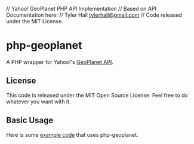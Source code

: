 // Yahoo! GeoPlanet PHP API Implementation
// Based on API Documentation here: 
// Tyler Hall <tylerhall@gmail.com>
// Code released under the MIT License.

php-geoplanet
=============

A PHP wrapper for Yahoo!'s [GeoPlanet API](http://developer.yahoo.com/geo/guide/index.html).

License
-------

This code is released under the MIT Open Source License. Feel free to do whatever you want with it.

Basic Usage
-----------
Here is some [example code](http://petewarden.typepad.com/searchbrowser/2009/02/how-to-emulate-near-in-the-twitter-search-api-using-geoplanet.html) that uses php-geoplanet.